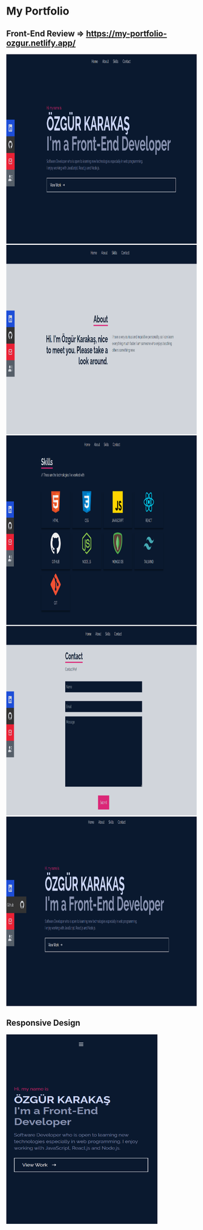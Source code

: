  # My Portfolio
 ## Front-End Review => https://my-portfolio-ozgur.netlify.app/ 
 
 <img src="./public/img/home1.png" alt="home" style="height: 500px; width:900px;"/>

 <img src="./public/img/about2.png" alt="about" style="height: 500px; width:900px;"/>

 <img src="./public/img/skills.png" alt="skills" style="height: 500px; width:900px;"/>

 <img src="./public/img/contact.png" alt="contact" style="height: 500px; width:900px;"/>
 
  <img src="./public/img/home2.png" alt="contact" style="height: 500px; width:900px;"/>
  
  ## Responsive Design
  
   <img src="./public/img/responsive.png" alt="contact" style="height: 500px; width:400px;"/>
